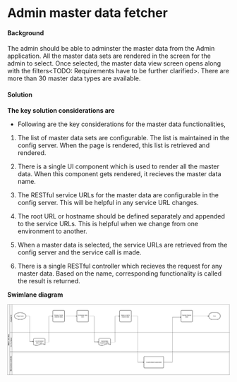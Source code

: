 ﻿# Admin master data fetcher

#### Background

The admin should be able to adminster the master data from the Admin application. All the master data sets are rendered in the screen for the admin to select. Once selected, the master data view screen opens along with the filters<TODO: Requirements have to be further clarified>. There are more than 30 master data types are available. 

#### Solution



**The key solution considerations are**

- Following are the key considerations for the master data functionalities, 

1. The list of master data sets are configurable. The list is maintained in the config server. When the page is rendered, this list is retrieved and rendered.  

2. There is a single UI component which is used to render all the master data. When this component gets rendered, it recieves the master data name. 

3. The RESTful service URLs for the master data are configurable in the config server. This will be helpful in any service URL changes. 

4. The root URL or hostname should be defined separately and appended to the service URLs. This is helpful when we change from one environment to another. 

5. When a master data is selected, the service URLs are retrieved from the config server and the service call is made. 

6. There is a single RESTful controller which recieves the request for any master data. Based on the name, corresponding functionality is called the result is returned. 	



**Swimlane diagram**



![Swimlane Diagram](_images/admin-masterdata-fetcher.jpg)




